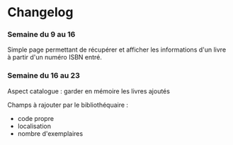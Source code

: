 # Changelog

### Semaine du 9 au 16
Simple page permettant de récupérer et afficher les informations d'un livre à partir d'un numéro ISBN entré.

### Semaine du 16 au 23
Aspect catalogue : garder en mémoire les livres ajoutés

Champs à rajouter par le bibliothéquaire :
* code propre
* localisation
* nombre d'exemplaires